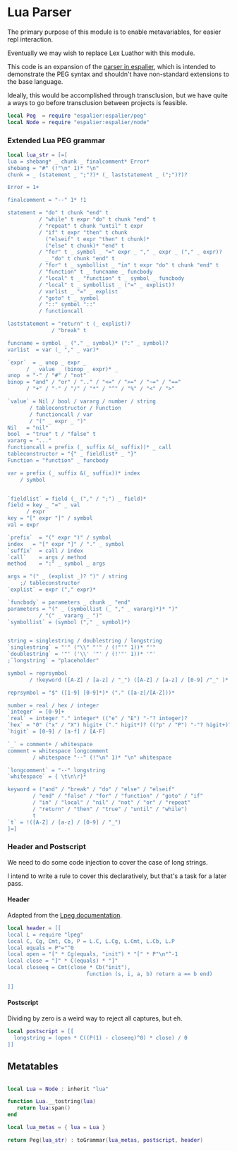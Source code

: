 # Lua Parser


  The primary purpose of this module is to enable metavariables, for easier
repl interaction.


Eventually we may wish to replace Lex Luathor with this module.


This code is an expansion of the [parser in espalier](espalier/parser),
which is intended to demonstrate the PEG syntax and shouldn't have
non-standard extensions to the base language.


Ideally, this would be accomplished through transclusion, but we have quite a
ways to go before transclusion between projects is feasible.

```lua
local Peg  = require "espalier:espalier/peg"
local Node = require "espalier:espalier/node"
```
### Extended Lua PEG grammar

```lua
local lua_str = [=[
lua = shebang* _ chunk _ finalcomment* Error*
shebang = "#" (!"\n" 1)* "\n"
chunk = _ (statement _ ";"?)* (_ laststatement _ (";")?)?

Error = 1+

finalcomment = "--" 1* !1

statement = "do" t chunk "end" t
          / "while" t expr "do" t chunk "end" t
          / "repeat" t chunk "until" t expr
          / "if" t expr "then" t chunk
            ("elseif" t expr "then" t chunk)*
            ("else" t chunk)* "end" t
          / "for" t _ symbol _ "=" expr _ "," _ expr _ ("," _ expr)?
            _ "do" t chunk "end" t
          / "for" t _ symbollist _ "in" t expr "do" t chunk "end" t
          / "function" t _ funcname _ funcbody
          / "local" t _ "function" t _ symbol _ funcbody
          / "local" t _ symbollist _ ("=" _ explist)?
          / varlist _ "=" _ explist
          / "goto" t _ symbol
          / "::" symbol "::"
          / functioncall

laststatement = "return" t (_ explist)?
              / "break" t

funcname = symbol _ ("." _ symbol)* (":" _ symbol)?
varlist  = var (_ "," _ var)*

`expr`  = _ unop _ expr _
      / _ value _ (binop _ expr)* _
unop  = "-" / "#" / "not"
binop = "and" / "or" / ".." / "<=" / ">=" / "~=" / "=="
      / "+" / "-" / "/" / "*" / "^" / "%" / "<" / ">"

`value` = Nil / bool / vararg / number / string
       / tableconstructor / Function
       / functioncall / var
       / "(" _ expr _ ")"
Nil   = "nil"
bool  = "true" t / "false" t
vararg = "..."
functioncall = prefix (_ suffix &(_ suffix))* _ call
tableconstructor = "{" _ fieldlist* _ "}"
Function = "function" _ funcbody

var = prefix (_ suffix &(_ suffix))* index
    / symbol


`fieldlist` = field (_ ("," / ";") _ field)*
field = key _ "=" _ val
      / expr
key = "[" expr "]" / symbol
val = expr

`prefix`  = "(" expr ")" / symbol
index   = "[" expr "]" / "." _ symbol
`suffix`  = call / index
`call`    = args / method
method    = ":" _ symbol _ args

args = "(" _ (explist _)? ")" / string
    ;/ tableconstructor
`explist` = expr ("," expr)*

`funcbody` = parameters _ chunk _ "end"
parameters = "(" _ (symbollist (_ "," _ vararg)*)* ")"
          / "(" _ vararg _ ")"
`symbollist` = (symbol ("," _ symbol)*)


string = singlestring / doublestring / longstring
`singlestring` = "'" ("\\" "'" / (!"'" 1))* "'"
`doublestring` = '"' ('\\' '"' / (!'"' 1))* '"'
;`longstring` = "placeholder"

symbol = reprsymbol
       / !keyword ([A-Z] / [a-z] / "_") ([A-Z] / [a-z] / [0-9] /"_" )*

reprsymbol = "$" ([1-9] [0-9]*)* ("." ([a-z]/[A-Z]))*

number = real / hex / integer
`integer` = [0-9]+
`real` = integer "." integer* (("e" / "E") "-"? integer)?
`hex` = "0" ("x" / "X") higit+ ("." higit*)? (("p" / "P") "-"? higit+)?
`higit` = [0-9] / [a-f] / [A-F]

`_` = comment+ / whitespace
comment = whitespace longcomment
        / whitespace "--" (!"\n" 1)* "\n" whitespace

`longcomment` = "--" longstring
`whitespace` = { \t\n\r}*

keyword = ("and" / "break" / "do" / "else" / "elseif"
        / "end" / "false" / "for" / "function" / "goto" / "if"
        / "in" / "local" / "nil" / "not" / "or" / "repeat"
        / "return" / "then" / "true" / "until" / "while")
        t
`t` = !([A-Z] / [a-z] / [0-9] / "_")
]=]
```
### Header and Postscript

We need to do some code injection to cover the case of long strings.


I intend to write a rule to cover this declaratively, but that's a task for a
later pass.


#### Header

Adapted from the [Lpeg documentation](http://www.inf.puc-rio.br/~roberto/lpeg/).

```lua
local header = [[
local L = require "lpeg"
local C, Cg, Cmt, Cb, P = L.C, L.Cg, L.Cmt, L.Cb, L.P
local equals = P"="^0
local open = "[" * Cg(equals, "init") * "[" * P"\n"^-1
local close = "]" * C(equals) * "]"
local closeeq = Cmt(close * Cb("init"),
                         function (s, i, a, b) return a == b end)

]]
```
#### Postscript

Dividing by zero is a weird way to reject all captures, but eh.

```lua
local postscript = [[
  longstring = (open * C((P(1) - closeeq)^0) * close) / 0
]]
```
## Metatables

```lua

local Lua = Node : inherit "lua"

function Lua.__tostring(lua)
   return lua:span()
end

local lua_metas = { lua = Lua }
```
```lua
return Peg(lua_str) : toGrammar(lua_metas, postscript, header)
```
